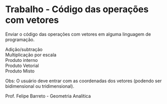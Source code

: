 # Trabalho - Código das operações com vetores

Enviar o código das operações com vetores em alguma linguagem de programação.

Adição/subtração\
Multiplicação por escala\
Produto interno\
Produto Vetorial\
Produto Misto

Obs: O usuário deve entrar com as coordenadas dos vetores (podendo ser bidimensional ou tridimensional).

Prof. Felipe Barreto - Geometria Analítica
